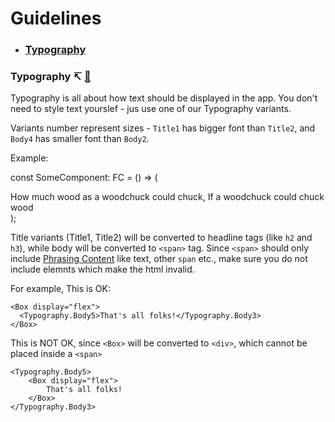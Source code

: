 # Guidelines<a id="guidelines"></a>

- ### [Typography](#typography)

### Typography ↸ <a id="typography"></a> [🔼](#guidelines)

Typography is all about how text should be displayed in the app.
You don't need to style text yourslef - jus use one of our Typography variants.

Variants number represent sizes - `Title1` has bigger font than `Title2`, and `Body4` has smaller font than `Body2`.

Example:

const SomeComponent: FC<IProps> = () => (

<div>
<Typography.Title1>How much wood</Typography.Title1>
<Typography.Body3>as a woodchuck could chuck, If a woodchuck could chuck wood</Typography.Body3>
</div>
);

Title variants (Title1, Title2) will be converted to headline tags (like `h2` and `h3`),
while body will be converted to `<span>` tag. Since `<span>` should only include [Phrasing Content](https://developer.mozilla.org/en-US/docs/Web/Guide/HTML/Content_categories#Phrasing_content) like text, other `span` etc., make sure you do not include elemnts which make the html invalid.

For example, This is OK:

```
<Box display="flex">
  <Typography.Body5>That's all folks!</Typography.Body3>
</Box>
```

This is NOT OK, since `<Box>` will be converted to `<div>`, which cannot be placed inside a `<span>`

```
<Typography.Body5>
	<Box display="flex">
		That's all folks!
	</Box>
</Typography.Body3>
```
